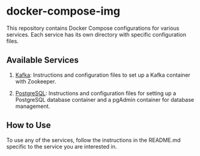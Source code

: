 # docker-compose-img

This repository contains Docker Compose configurations for various services. Each service has its own directory with specific configuration files.

## Available Services

1. [Kafka](./kafka/README.md): Instructions and configuration files to set up a Kafka container with Zookeeper.

2. [PostgreSQL](./postgresql/README.md): Instructions and configuration files for setting up a PostgreSQL database container and a pgAdmin container for database management.

## How to Use

To use any of the services, follow the instructions in the README.md specific to the service you are interested in.